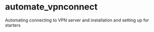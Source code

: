 # automate_vpnconnect
 Automating connecting to VPN server and installation and setting up for starters
